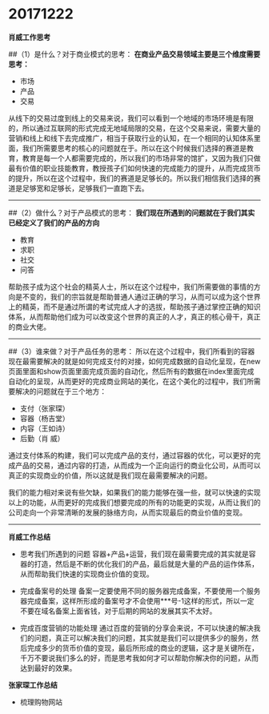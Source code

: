 # 20171222

**肖威工作思考**

##（1）是什么？对于商业模式的思考：
**在商业产品交易领域主要是三个维度需要思考：**

- 市场
- 产品
- 交易

从线下的交易过度到线上的交易来说，我们可以看到一个地域的市场环境是有限的，所以通过互联网的形式完成无地域局限的交易，在这个交易来说，需要大量的营销和线上和线下去完成推广，相当于获取行业的认知，在一个相同的认知体系里面，我们所需要思考的核心的问题就在于。所以在这个时候我们选择的赛道是教育，教育是每一个人都需要完成的，所以我们的市场非常的馆扩，又因为我们只做最有价值的职业技能教育，教授孩子们如何快速的完成能力的提升，从而完成货币的提升，所以在这个过程中，我们的赛道是足够长的。所以我们相信我们选择的赛道是足够宽和足够长，足够我们一直跑下去。

---

##（2）做什么？对于产品模式的思考：
**我们现在所遇到的问题就在于我们其实已经定义了我们的产品的方向**

- 教育
- 求职
- 社交
- 问答

帮助孩子成为这个社会的精英人士，所以在这个过程中，我们所需要做的事情的方向是不变的，我们的宗旨就是帮助普通人通过正确的学习，从而可以成为这个世界上的精英，而不是通过所谓的考试完成人才的选拔，帮助孩子通过掌控正确的知识体系，从而帮助他们成为可以改变这个世界的真正的人才，真正的核心骨干，真正的商业大佬。

---
##（3）谁来做？对于产品任务的思考：
所以在这个过程中，我们所看到的容器现在最需要解决的就是如何完成支付的对接，如何完成数据的自动化呈现，在new页面里面和show页面里面完成页面的自动化，然后所有的数据在index里面完成自动化的呈现，从而更好的完成商业网站的美化，在这个美化的过程中，我们所需要解决的问题就在于三个地方：

- 支付（张家琛）
- 容器（杨吉堂）
- 内容（王如诗）
- 后勤（肖  威）

通过支付体系的构建，我们可以完成产品的支付，通过容器的优化，可以更好的完成产品的交易，通过内容的打造，从而成为一个正向运行的商业化公司，从而可以真正的实现商业的价值，所以这就是我们现在最需要解决的问题。

我们的能力相对来说有些欠缺，如果我们的能力能够在强一些，就可以快速的实现以上的功能，从而更好的完成我们想要完成的所有的功能更的实现，从而让我们的公司走向一个非常清晰的发展的脉络方向，从而实现最后的商业价值的变现。

---

**肖威工作总结**
- 思考我们所遇到的问题
容器+产品+运营，我们现在最需要完成的其实就是容器的打造，然后是不断的优化我们的产品，最后就是大量的产品的运作体系，从而帮助我们快速的实现商业价值的变现。

- 完成备案号的处理
备案一定要使用不同的服务器完成备案，不要使用一个服务器完成备案，这样所形成的备案号才不会使用***号-1这样的形式，所以一定不要在域名备案上面省钱，对于后期的网站的发展其实不太好。

- 完成百度营销的功能处理
通过百度的营销的分享会来说，不可以快速的解决我们的问题，真正可以解决我们的问题，其实就是我们可以提供多少的服务，然后完成多少的货币价值的变现，最后所形成的商业的逻辑，这才是关键所在，千万不要说我们多么的好，而是思考我如何才可以帮助你解决你的问题，从而达到最好的效果。

**张家琛工作总结**
- 梳理购物网站

